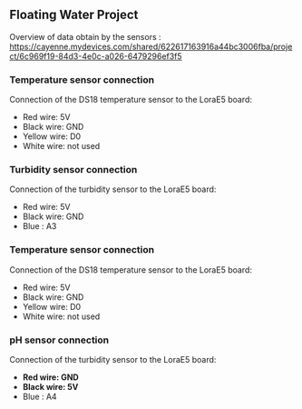 ## Floating Water Project
Overview of data obtain by the sensors : https://cayenne.mydevices.com/shared/622617163916a44bc3006fba/project/6c969f19-84d3-4e0c-a026-6479296ef3f5

### Temperature sensor connection
Connection of the DS18 temperature sensor to the LoraE5 board:
- Red wire: 5V
- Black wire: GND
- Yellow wire: D0
- White wire: not used

### Turbidity sensor connection
Connection of the turbidity sensor to the LoraE5 board:
- Red wire: 5V
- Black wire: GND
- Blue : A3

### Temperature sensor connection
Connection of the DS18 temperature sensor to the LoraE5 board:
- Red wire: 5V
- Black wire: GND
- Yellow wire: D0
- White wire: not used

### pH sensor connection
Connection of the turbidity sensor to the LoraE5 board:
- **Red wire: GND**
- **Black wire: 5V**
- Blue : A4
